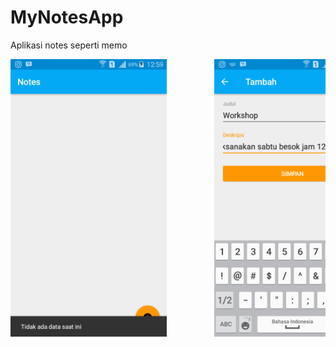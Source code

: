 # MyNotesApp
Aplikasi notes seperti memo

<pre>
<img src="Screenshot/Screenshot_2018-06-22-12-59-48.png" width="250" height="444">         <img src="Screenshot/Screenshot_2018-06-22-13-00-24.png" width="250" height="444">         <img src="Screenshot/Screenshot_2018-06-22-13-00-28.png" width="250" height="444">
</pre>
